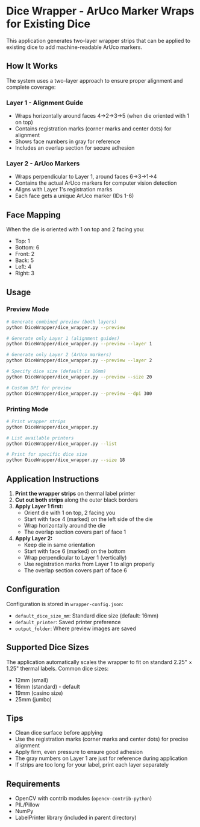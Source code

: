 # Dice Wrapper - ArUco Marker Wraps for Existing Dice

This application generates two-layer wrapper strips that can be applied to existing dice to add machine-readable ArUco markers.

## How It Works

The system uses a two-layer approach to ensure proper alignment and complete coverage:

### Layer 1 - Alignment Guide
- Wraps horizontally around faces 4→2→3→5 (when die oriented with 1 on top)
- Contains registration marks (corner marks and center dots) for alignment
- Shows face numbers in gray for reference
- Includes an overlap section for secure adhesion

### Layer 2 - ArUco Markers  
- Wraps perpendicular to Layer 1, around faces 6→3→1→4
- Contains the actual ArUco markers for computer vision detection
- Aligns with Layer 1's registration marks
- Each face gets a unique ArUco marker (IDs 1-6)

## Face Mapping

When the die is oriented with 1 on top and 2 facing you:
- Top: 1
- Bottom: 6  
- Front: 2
- Back: 5
- Left: 4
- Right: 3

## Usage

### Preview Mode
```bash
# Generate combined preview (both layers)
python DiceWrapper/dice_wrapper.py --preview

# Generate only Layer 1 (alignment guides)
python DiceWrapper/dice_wrapper.py --preview --layer 1

# Generate only Layer 2 (ArUco markers)
python DiceWrapper/dice_wrapper.py --preview --layer 2

# Specify dice size (default is 16mm)
python DiceWrapper/dice_wrapper.py --preview --size 20

# Custom DPI for preview
python DiceWrapper/dice_wrapper.py --preview --dpi 300
```

### Printing Mode
```bash
# Print wrapper strips
python DiceWrapper/dice_wrapper.py

# List available printers
python DiceWrapper/dice_wrapper.py --list

# Print for specific dice size
python DiceWrapper/dice_wrapper.py --size 18
```

## Application Instructions

1. **Print the wrapper strips** on thermal label printer
2. **Cut out both strips** along the outer black borders
3. **Apply Layer 1 first:**
   - Orient die with 1 on top, 2 facing you
   - Start with face 4 (marked) on the left side of the die
   - Wrap horizontally around the die
   - The overlap section covers part of face 1
4. **Apply Layer 2:**
   - Keep die in same orientation
   - Start with face 6 (marked) on the bottom
   - Wrap perpendicular to Layer 1 (vertically)
   - Use registration marks from Layer 1 to align properly
   - The overlap section covers part of face 6

## Configuration

Configuration is stored in `wrapper-config.json`:
- `default_dice_size_mm`: Standard dice size (default: 16mm)
- `default_printer`: Saved printer preference
- `output_folder`: Where preview images are saved

## Supported Dice Sizes

The application automatically scales the wrapper to fit on standard 2.25" × 1.25" thermal labels. Common dice sizes:
- 12mm (small)
- 16mm (standard) - default
- 19mm (casino size)
- 25mm (jumbo)

## Tips

- Clean dice surface before applying
- Use the registration marks (corner marks and center dots) for precise alignment
- Apply firm, even pressure to ensure good adhesion
- The gray numbers on Layer 1 are just for reference during application
- If strips are too long for your label, print each layer separately

## Requirements

- OpenCV with contrib modules (`opencv-contrib-python`)
- PIL/Pillow
- NumPy
- LabelPrinter library (included in parent directory)